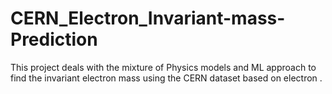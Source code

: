 # CERN_Electron_Invariant-mass-Prediction
This project deals with the mixture of Physics models and ML approach to find the invariant electron mass using the CERN dataset based on electron .
